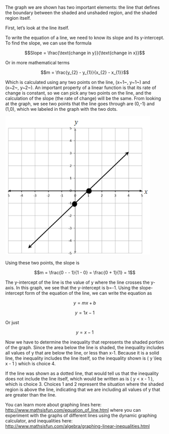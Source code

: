 The graph we are shown has two important elements: the line that defines
the boundary between the shaded and unshaded region, and the shaded
region itself.

First, let’s look at the line itself.

To write the equation of a line, we need to know its slope and its
y-intercept. To find the slope, we can use the formula

$$Slope = \frac{\text{change in y}}{\text{change in x}}$$

Or in more mathematical terms

$$m = \frac{y_{2} - y_{1}}{x_{2} - x_{1}}$$

Which is calculated using any two points on the line, (x~1~, y~1~) and
(x~2~, y~2~). An important property of a linear function is that its
rate of change is constant, so we can pick any two points on the line,
and the calculation of the slope (the rate of change) will be the same.
From looking at the graph, we see two points that the line goes through
are (0,-1) and (1,0), which we labeled in the graph with the two dots.

![](NY-2013-06-20.png)

Using these two points, the slope is

$$m = \frac{0 - - 1}{1 - 0} = \frac{0 + 1}{1} = 1$$

The y-intercept of the line is the value of y where the line crosses the
y-axis. In this graph, we see that the y-intercept is b=-1. Using the
slope-intercept form of the equation of the line, we can write the
equation as

$$y = mx + b$$

$$y = 1x - 1$$

Or just

$$y = x - 1$$

Now we have to determine the inequality that represents the shaded
portion of the graph. Since the area below the line is shaded, the
inequality includes all values of y that are below the line, or less
than x-1. Because it is a solid line, the inequality includes the line
itself, so the inequality shown is \( y \leq x - 1 \) which is choice 4.

If the line was shown as a dotted line, that would tell us that the
inequality does not include the line itself, which would be written as
is \( y < x - 1 \), which is choice 3. Choices 1 and 2 represent the
situation where the shaded region is above the line, indicating that we
are including all values of y that are greater than the line.

You can learn more about graphing lines here:
<http://www.mathsisfun.com/equation_of_line.html> where you can
experiment with the graphs of different lines using the dynamic graphing
calculator, and inequalities here:
<http://www.mathsisfun.com/algebra/graphing-linear-inequalities.html>
